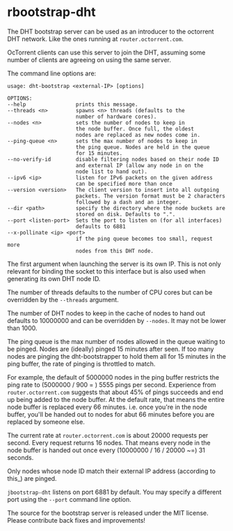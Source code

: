 rbootstrap-dht
=============

The DHT bootstrap server can be used as an introducer to the octorrent
DHT network. Like the ones running at `router.octorrent.com`.

OcTorrent clients can use this server to join the DHT, assuming some number
of clients are agreeing on using the same server.

The command line options are:

	usage: dht-bootstrap <external-IP> [options]

	OPTIONS:
	--help                prints this message.
	--threads <n>         spawns <n> threads (defaults to the
	                      number of hardware cores).
	--nodes <n>           sets the number of nodes to keep in
	                      the node buffer. Once full, the oldest
	                      nodes are replaced as new nodes come in.
	--ping-queue <n>      sets the max number of nodes to keep in
	                      the ping queue. Nodes are held in the queue
	                      for 15 minutes.
	--no-verify-id        disable filtering nodes based on their node ID
	                      and external IP (allow any node in on the
	                      node list to hand out).
	--ipv6 <ip>           listen for IPv6 packets on the given address
	                      can be specified more than once
	--version <version>   The client version to insert into all outgoing
	                      packets. The version format must be 2 characters
	                      followed by a dash and an integer.
	--dir <path>          specify the directory where the node buckets are
	                      stored on disk. Defaults to ".".
	--port <listen-port>  Sets the port to listen on (for all interfaces)
	                      defaults to 6881
	--x-pollinate <ip> <port>
	                      if the ping queue becomes too small, request more
	                      nodes from this DHT node.

The first argument when launching the server is its own IP. This is not
only relevant for binding the socket to this interface but is also used when
generating its own DHT node ID.

The number of threads defaults to the number of CPU cores but can be
overridden by the `--threads` argument.

The number of DHT nodes to keep in the cache of nodes to hand out defaults
to 10000000 and can be overridden by `--nodes`. It may not be lower than
1000.

The ping queue is the max number of nodes allowed in the queue waiting to
be pinged. Nodes are (ideally) pinged 15 minutes after seen. If too many
nodes are pinging the dht-bootstrapper to hold them all for 15 minutes
in the ping buffer, the rate of pinging is throttled to match.

For example, the default of 5000000 nodes in the ping buffer restricts the
ping rate to (5000000 / 900 = ) 5555 pings per second. Experience from
`router.octorrent.com` suggests that about 45% of pings succeeds and end
up being added to the node buffer. At the default rate, that means the
entire node buffer is replaced every 66 minutes. i.e. once you're in the
node buffer, you'll be handed out to nodes for abut 66 minutes before you
are replaced by someone else.

The current rate at `router.octorrent.com` is about 20000 requests per second.
Every request returns 16 nodes. That means every node in the node buffer is
handed out once every (10000000 / 16 / 20000 ~=) 31 seconds.

Only nodes whose node ID match their external IP address (according to this_)
are pinged.

`jbootstrap-dht` listens on port 6881 by default. You may specify a different
port using the `--port` command line option.

The source for the bootstrap server is released under the MIT license.
Please contribute back fixes and improvements!
